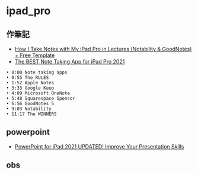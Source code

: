 # ipad_pro

## 作筆記
- [How I Take Notes with My iPad Pro in Lectures (Notability & GoodNotes) + Free Template](https://www.youtube.com/watch?v=n0ql-yeY9u0)
- [The BEST Note Taking App for iPad Pro 2021](https://www.youtube.com/watch?v=vCp95gICoqQ)
```
• 0:00 Note taking apps
• 0:55 The RULES
• 1:52 Apple Notes
• 3:33 Google Keep
• 4:09 Microsoft OneNote
• 5:48 Squarespace Sponsor
• 6:56 GoodNotes 5
• 9:03 Notability
• 11:17 The WINNERS
```

## powerpoint
- [PowerPoint for iPad 2021 UPDATED! Improve Your Presentation Skills](https://www.youtube.com/watch?v=G2uDejgbBg4)

## obs
